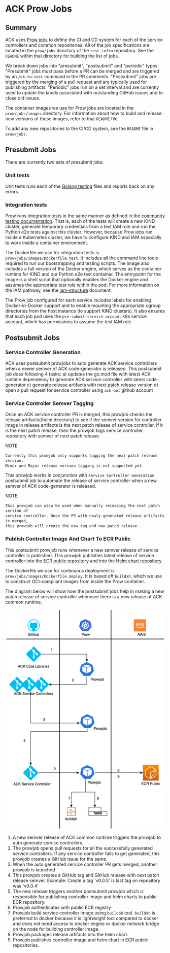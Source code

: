 # ACK Prow Jobs

## Summary

ACK uses [Prow jobs][prow-jobs] to define the CI and CD system for each of the
service controllers and common repositories. All of the job specifications are
located in the `prow/jobs` directory of the `test-infra` repository. See the 
`README` within that directory for building the list of jobs.

We break down jobs into "presubmit", "postsubmit" and "periodic" types. 
"Presubmit" jobs must pass before a PR can be merged and are triggered by an 
`/ok-to-test` command in the PR comments. "Postsubmit" jobs are triggered by the
merging of a pull request and are typically used for publishing artifacts.
"Periodic" jobs run on a set interval and are currently used to update the
labels associated with outstanding GitHub issues and to close old issues.

The container images we use for Prow jobs are located in the `prow/jobs/images`
directory. For information about how to build and release new versions of these
images, refer to that `README` file.

To add any new repositories to the CI/CD system, see the `README` file in
`prow/jobs`.

## Presubmit Jobs

There are currently two sets of presubmit jobs:

### Unit tests

Unit tests runs each of the [Golang testing][golang-testing] files and reports
back on any errors.

[golang-testing]: https://golang.org/pkg/cmd/go/internal/test/

### Integration tests

Prow runs integration tests in the same manner as defined in the
[community testing documentation][testing-docs]. That is, each of the tests will
create a new KIND cluster, generate temporary credentials from a test IAM role 
and run the Python e2e tests against this cluster. However, because Prow jobs
run inside a Kubernetes cluster, we have to configure KIND and IAM especially to 
work inside a container environment.

[testing-docs]: https://aws-controllers-k8s.github.io/community/dev-docs/testing/

The Dockerfile we use for integration tests is
`prow/jobs/images/Dockerfile.test`. It includes all the command line tools 
required to run our bootstrapping and testing scripts. The image also includes a
full version of the Docker engine, which serves as the container runtime for
KIND and our Python e2e test container. The entrypoint for the image is a shell
script that optionally enables the Docker engine and assumes the appropriate
test role within the pod. For more information on the IAM pathway, see the
[iam-structure](iam-structure.md) document.

The Prow job configured for each service includes labels for enabling 
Docker-in-Docker support and to enable mounting the appropriate cgroup 
directories from the host instance (to support KIND clusters). It also ensures
that each job pod uses the `pre-submit-service-account` k8s service account, 
which has permissions to assume the test IAM role.

## Postsubmit Jobs

### Service Controller Generation
ACK uses postsubmit prowjobs to auto generate ACK service controllers when
a newer semver of ACK code-generator is released.
This postsubmit job does following 4 tasks: 
a) updates the go.mod file with latest ACK runtime dependency
b) generate ACK service controller with latest code-generator
c) generate release artifacts with next patch release version
d) open a pull request for service controller using `ack-bot` github account

### Service Controller Semver Tagging
Once an ACK service controller PR is merged, this prowjob checks the
release artifacts(/helm directory) to see if the semver version for controller
image in release artifacts is the next patch release of service controller.
If it is the next patch release, then the prowjob tags service controller repository
with semver of next patch release.

NOTE
```
Currently this prowjob only supports tagging the next patch release version.
Minor and Major release version tagging is not supported yet.
```

This prowjob works in conjunction with `Service Controller Generation` postsubmit
job to automate the release of service controller when a new semver of ACK 
code-generator is released.

NOTE:
```
This prowjob can also be used when manually releasing the next patch version of
service controller. Once the PR with newly generated release artifacts is merged,
this prowjob will create the new tag and new patch release.
```

### Publish Controller Image And Chart To ECR Public
This postsubmit prowjob runs whenever a new semver release of service controller
is published. This prowjob publishes latest release of service controller into
the [ECR public repository][ecr-repo] and into the [Helm chart repository][helm-repo].

The Dockerfile we use for continuous deployment is
`prow/jobs/images/Dockerfile.deploy`. It is based off `buildah`, which we use to
construct OCI-compliant images from inside the Prow container.

[prow-jobs]: https://github.com/kubernetes/test-infra/blob/master/config/jobs/README.md
[ecr-repo]: https://gallery.ecr.aws/aws-controllers-k8s/controller
[helm-repo]: https://gallery.ecr.aws/aws-controllers-k8s/chart

The diagram below will show how the postsubmit jobs help in making a new patch
release of service controller whenever there is a new release of ACK common runtime.

![controller release](./images/controller-release.png)

1. A new semver release of ACK common runtime triggers the prowjob to auto generate
service controllers.
2. The prowjob opens pull requests for all the successfully generated service
controllers. If any service controller fails to get generated, this prowjob
creates a GitHub issue for the same.
3. When the auto generated service controller PR gets merged, another prowjob is
launched
4. This prowjob creates a GitHub tag and GitHub release with next patch release
semver. Example: Create a tag 'v0.0.5' is last tag on repository was 'v0.0.4'
5. The new release triggers another postsubmit prowjob which is responsible for
publishing controller image and helm charts to public ECR repository.
6. Prowjob authenticates with public ECR registry
7. Prowjob build service controller image using `buildah` tool. `buildah` is preferred
to docker because it is lightweight tool compared to docker and does not need
access to docker engine or docker network bridge on the node for building controller
image.
8. Prowjob packages release artifacts into the helm chart.
9. Prowjob publishes controller image and helm chart in ECR public repositories.
